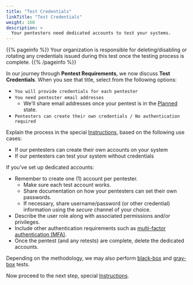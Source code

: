 ```yaml
---
title: "Test Credentials"
linkTitle: "Test Credentials"
weight: 160
description: >
  Your pentesters need dedicated accounts to test your systems.
---
```


{{% pageinfo %}}
Your organization is responsible for deleting/disabling or rotating any credentials issued during this test once the testing process is complete.
{{% /pageinfo %}}

In our journey through **Pentest Requirements**, we now discuss **Test Credentials**.
When you see that title, select from the following options:

- `You will provide credentials for each pentester`
- `You need pentester email addresses`
  - We'll share email addresses once your pentest is in the [Planned](/platform-deep-dive/pentests/pentest-process/pentest-states/) state.
- `Pentesters can create their own credentials / No authentication required`

Explain the process in the special [Instructions](/getting-started/pentest-objectives/special-instructions/), based on the
following use cases:
- If our pentesters can create their own accounts on your system
- If our pentesters can test your system without credentials


If you've set up dedicated accounts:

- Remember to create one (1) account per pentester.
  - Make sure each test account works.
  - Share documentation on how your pentesters can set their own passwords.
  - If necessary, share username/password (or other credential) information using the _secure_ channel of your choice.
- Describe the user role along with associated permissions and/or privileges.
- Include other authentication requirements such as [multi-factor authentication (MFA)](/getting-started/glossary/#multi-factor-authentication).
- Once the pentest (and any retests) are complete, delete the dedicated accounts.

Depending on the methodology, we may also perform
[black-box](/getting-started/glossary/#black-box-testing) and 
[gray-box](/getting-started/glossary/#gray-box-testing) tests.

Now proceed to the next step, special [Instructions](/getting-started/pentest-objectives/special-instructions/).
